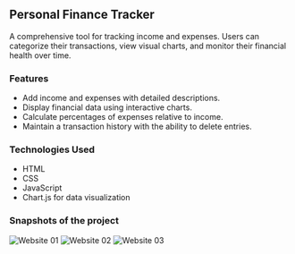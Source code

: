 ## Personal Finance Tracker
A comprehensive tool for tracking income and expenses. Users can categorize their transactions, view visual charts, and monitor their financial health over time.

### Features
- Add income and expenses with detailed descriptions.
- Display financial data using interactive charts.
- Calculate percentages of expenses relative to income.
- Maintain a transaction history with the ability to delete entries.

### Technologies Used
- HTML
- CSS
- JavaScript
- Chart.js for data visualization

### Snapshots of the project
![Website 01](https://github.com/user-attachments/assets/5c216f88-9a27-454b-a536-f693f06c2f9f)
![Website 02](https://github.com/user-attachments/assets/84987943-6021-432f-b10d-6e1e2380a47d)
![Website 03](https://github.com/user-attachments/assets/ed585a0d-2dbf-4d49-9f5f-8c7c33e2c541)

